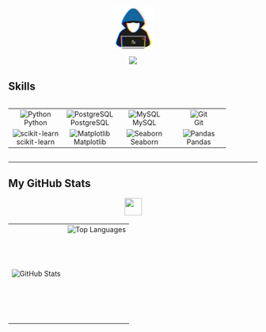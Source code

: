 <div>
  <a href="#">
    <img width="100%" height="15" src="https://user-images.githubusercontent.com/73097560/115834477-dbab4500-a447-11eb-908a-139a6edaec5c.gif" />
  </a>
</div>

<div align="center">
  <p align="center">
    <picture><img src="./assets/about_me.gif" width="85px" align="center"></picture>
  </p>
 <p align="center">
    <img src="https://readme-typing-svg.demolab.com/?lines=Data%20Scientist;Data%20Analytics%20Profesional;SQL%20&%20Python%20Practitioner&font=Fira%20Code&center=true&width=440&height=45&color=00FFFF&vCenter=true&pause=1000&size=26" />
</p>
</div>

## Skills

<div style="display: flex; align-items: flex-start; align: center">
<table align="center">
  <tr>
    <td align="center" width="96">
        <img src="https://skillicons.dev/icons?i=python" width="65" height="65" alt="Python" />
      <br>Python
    </td>
    <td align="center" width="96">
        <img src="https://skillicons.dev/icons?i=postgres" width="55" height="65" alt="PostgreSQL" />
      <br>PostgreSQL
    </td>
    <td align="center" width="96">
        <img src="https://skillicons.dev/icons?i=mysql" width="55" height="65" alt="MySQL" />
      <br>MySQL
    </td>
    <td align="center" width="96">
        <img src="https://skillicons.dev/icons?i=git" width="55" height="65" alt="Git" />
      <br>Git
    </td>
  </tr>
  <tr>
    <td align="center" width="96">
        <img src="https://skillicons.dev/icons?i=sklearn" width="65" height="65" alt="scikit-learn" />
      <br>scikit-learn
    </td>
    <td align="center" width="96">
        <img src="https://skillicons.dev/icons?i=matplotlib" width="55" height="65" alt="Matplotlib" />
      <br>Matplotlib
    </td>
    <td align="center" width="96">
        <img src="https://skillicons.dev/icons?i=seaborn" width="55" height="65" alt="Seaborn" />
      <br>Seaborn
    </td>
    <td align="center" width="96">
        <img src="https://skillicons.dev/icons?i=pandas" width="55" height="65" alt="Pandas" />
      <br>Pandas
    </td>
  </tr>
</table>
</div>

---

## My GitHub Stats
<div align="center">
  <a href="#">
    <img src="https://raw.githubusercontent.com/HighAmbition211/HighAmbition211/auxiliary/others/charts.gif" width="35px" height="35px">
  </a>
</div>

<table>
  <tr>
    <td>
      <img align="left" src="https://github-readme-stats.vercel.app/api?username=lautaroballesteros0926&show_icons=true&theme=tokyonight" alt="GitHub Stats" />
    </td>
    <td>
      <img height="195px" align="right" src="https://github-readme-stats.vercel.app/api/top-langs/?username=lautaroballesteros0926&layout=compact&theme=tokyonight" alt="Top Languages" />
    </td>
  </tr>
</table>

<div>
  <a href="#">
    <img width="100%" height="15" src="https://user-images.githubusercontent.com/73097560/115834477-dbab4500-a447-11eb-908a-139a6edaec5c.gif" />
  </a>
</div>

  </tr>
</table>

<div>
  <a href="#">
    <img width="100%" height="15" src="https://user-images.githubusercontent.com/73097560/115834477-dbab4500-a447-11eb-908a-139a6edaec5c.gif" />
  </a>
</div>
